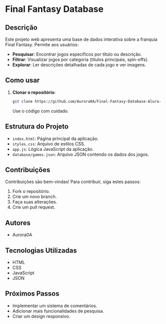 # Final Fantasy Database

## Descrição

Este projeto web apresenta uma base de dados interativa sobre a franquia Final Fantasy. Permite aos usuários:

- **Pesquisar**: Encontrar jogos específicos por título ou descrição.
- **Filtrar**: Visualizar jogos por categoria (títulos principais, spin-offs).
- **Explorar**: Ler descrições detalhadas de cada jogo e ver imagens.

## Como usar

1. **Clonar o repositório**:
    ```bash
    git clone https://github.com/Aurora0A/Final-Fantasy-Database-Alura-Gemini.git
    ```
    Use o código com cuidado.

## Estrutura do Projeto

- `index.html`: Página principal da aplicação.
- `styles.css`: Arquivo de estilos CSS.
- `app.js`: Lógica JavaScript da aplicação.
- `database/games.json`: Arquivo JSON contendo os dados dos jogos.

## Contribuições

Contribuições são bem-vindas! Para contribuir, siga estes passos:

1. Fork o repositório.
2. Crie um novo branch.
3. Faça suas alterações.
4. Crie um pull request.

## Autores

- Aurora0A

## Tecnologias Utilizadas

- HTML
- CSS
- JavaScript
- JSON

## Próximos Passos

- Implementar um sistema de comentários.
- Adicionar mais funcionalidades de pesquisa.
- Criar um design responsivo.
